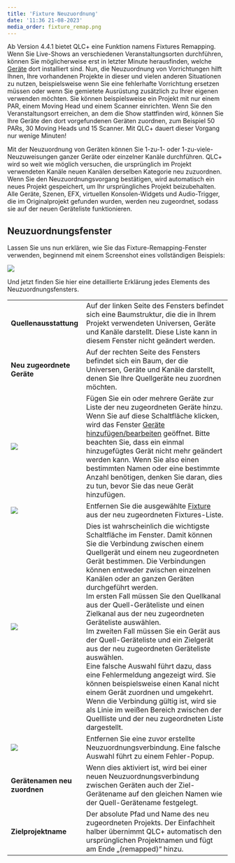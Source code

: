 ```yaml
---
title: 'Fixture Neuzuordnung'
date: '11:36 21-08-2023'
media_order: fixture_remap.png
---
```


Ab Version 4.4.1 bietet QLC+ eine Funktion namens Fixtures Remapping.
Wenn Sie Live-Shows an verschiedenen Veranstaltungsorten durchführen, können Sie möglicherweise erst in letzter Minute herausfinden, welche [Geräte](/basics/glossary-and-concepts#fixtures) dort installiert sind. Nun, die Neuzuordnung von Vorrichtungen hilft Ihnen, Ihre vorhandenen Projekte in dieser und vielen anderen Situationen zu nutzen, beispielsweise wenn Sie eine fehlerhafte Vorrichtung ersetzen müssen oder wenn Sie gemietete Ausrüstung zusätzlich zu Ihrer eigenen verwenden möchten.
Sie können beispielsweise ein Projekt mit nur einem PAR, einem Moving Head und einem Scanner einrichten. Wenn Sie den Veranstaltungsort erreichen, an dem die Show stattfinden wird, können Sie Ihre Geräte den dort vorgefundenen Geräten zuordnen, zum Beispiel 50 PARs, 30 Moving Heads und 15 Scanner.
Mit QLC+ dauert dieser Vorgang nur wenige Minuten!

Mit der Neuzuordnung von Geräten können Sie 1-zu-1- oder 1-zu-viele-Neuzuweisungen ganzer Geräte oder einzelner Kanäle durchführen. QLC+ wird so weit wie möglich versuchen, die ursprünglich im Projekt verwendeten Kanäle neuen Kanälen derselben Kategorie neu zuzuordnen.
Wenn Sie den Neuzuordnungsvorgang bestätigen, wird automatisch ein neues Projekt gespeichert, um Ihr ursprüngliches Projekt beizubehalten.
Alle Geräte, Szenen, EFX, virtuellen Konsolen-Widgets und Audio-Trigger, die im Originalprojekt gefunden wurden, werden neu zugeordnet, sodass sie auf der neuen Geräteliste funktionieren.


Neuzuordnungsfenster
----------------

Lassen Sie uns nun erklären, wie Sie das Fixture-Remapping-Fenster verwenden, beginnend mit einem Screenshot eines vollständigen Beispiels:

![](fixture_remap.png)

Und jetzt finden Sie hier eine detaillierte Erklärung jedes Elements des Neuzuordnungsfensters.

|     |     |
| --- | --- |
| **Quellenausstattung** | Auf der linken Seite des Fensters befindet sich eine Baumstruktur, die die in Ihrem Projekt verwendeten Universen, Geräte und Kanäle darstellt. Diese Liste kann in diesem Fenster nicht geändert werden. |
| **Neu zugeordnete Geräte** | Auf der rechten Seite des Fensters befindet sich ein Baum, der die Universen, Geräte und Kanäle darstellt, denen Sie Ihre Quellgeräte neu zuordnen möchten. |
| ![](/basics/edit_add.png) | Fügen Sie ein oder mehrere Geräte zur Liste der neu zugeordneten Geräte hinzu. Wenn Sie auf diese Schaltfläche klicken, wird das Fenster [Geräte hinzufügen/bearbeiten](/fixture-manager/add-edit-fixtures) geöffnet. Bitte beachten Sie, dass ein einmal hinzugefügtes Gerät nicht mehr geändert werden kann. Wenn Sie also einen bestimmten Namen oder eine bestimmte Anzahl benötigen, denken Sie daran, dies zu tun, bevor Sie das neue Gerät hinzufügen. |
| ![](/basics/edit_remove.png) | Entfernen Sie die ausgewählte [Fixture](/basics/glossary-and-concepts#fixtures) aus der neu zugeordneten Fixtures-Liste. |
| ![](/basics/remap.png) | Dies ist wahrscheinlich die wichtigste Schaltfläche im Fenster. Damit können Sie die Verbindung zwischen einem Quellgerät und einem neu zugeordneten Gerät bestimmen. Die Verbindungen können entweder zwischen einzelnen Kanälen oder an ganzen Geräten durchgeführt werden.  <br>Im ersten Fall müssen Sie den Quellkanal aus der Quell-Geräteliste und einen Zielkanal aus der neu zugeordneten Geräteliste auswählen.  <br>Im zweiten Fall müssen Sie ein Gerät aus der Quell-Geräteliste und ein Zielgerät aus der neu zugeordneten Geräteliste auswählen.  <br>Eine falsche Auswahl führt dazu, dass eine Fehlermeldung angezeigt wird. Sie können beispielsweise einen Kanal nicht einem Gerät zuordnen und umgekehrt.  <br>Wenn die Verbindung gültig ist, wird sie als Linie im weißen Bereich zwischen der Quellliste und der neu zugeordneten Liste dargestellt. |
| ![](/basics/fileclose.png) | Entfernen Sie eine zuvor erstellte Neuzuordnungsverbindung. Eine falsche Auswahl führt zu einem Fehler-Popup. |
| **Gerätenamen neu zuordnen** | Wenn dies aktiviert ist, wird bei einer neuen Neuzuordnungsverbindung zwischen Geräten auch der Ziel-Gerätename auf den gleichen Namen wie der Quell-Gerätename festgelegt. |
| **Zielprojektname** | Der absolute Pfad und Name des neu zugeordneten Projekts. Der Einfachheit halber übernimmt QLC+ automatisch den ursprünglichen Projektnamen und fügt am Ende „(remapped)“ hinzu.|